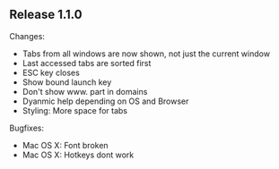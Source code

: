 ## Release 1.1.0

Changes:
- Tabs from all windows are now shown, not just the current window
- Last accessed tabs are sorted first
- ESC key closes
- Show bound launch key
- Don't show www. part in domains
- Dyanmic help depending on OS and Browser
- Styling: More space for tabs

Bugfixes:
- Mac OS X: Font broken
- Mac OS X: Hotkeys dont work
